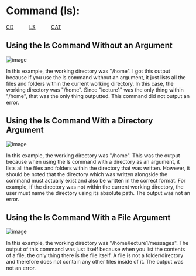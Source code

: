 Command (ls):
=============
[CD](https://joshcaneday.github.io/cse15l-lab-reports/cd)  &ensp;&ensp;&ensp;&ensp;&ensp;  [LS](https://joshcaneday.github.io/cse15l-lab-reports/ls)  &ensp;&ensp;&ensp;&ensp;&ensp; [CAT](https://joshcaneday.github.io/cse15l-lab-reports/cat)
## Using the ls Command Without an Argument
![image](https://github.com/JoshCaneday/cse15l-lab-reports/assets/146874169/9d8fb183-aaa3-4e63-8fef-a18c64d3f729)

In this example, the working directory was "/home". I got this output because if you use the ls command without an argument, it just lists all the files and folders within the current working directory. In this case, the working directory was "/home". Since "lecture1" was the only thing within "/home", that was the only thing outputted. This command did not output an error.

## Using the ls Command With a Directory Argument
![image](https://github.com/JoshCaneday/cse15l-lab-reports/assets/146874169/5ed7788d-ed62-4fc5-8bb7-8afdf50e4f79)

In this example, the working directory was "/home". This was the output because when using the ls command with a directory as an argument, it lists all the files and folders within the directory that was written. However, it should be noted that the directory which was written alongside the command must actually exist and also be written in the correct format. For example, if the directory was not within the current working directory, the user must name the directory using its absolute path. The output was not an error.

## Using the ls Command With a File Argument
![image](https://github.com/JoshCaneday/cse15l-lab-reports/assets/146874169/094e2d73-d1bb-4855-b760-8bc0594d5e12)

In this example, the working directory was "/home/lecture1/messages". The output of this command was just itself because when you list the contents of a file, the only thing there is the file itself. A file is not a folder/directory and therefore does not contain any other files inside of it. The output was not an error.
   
